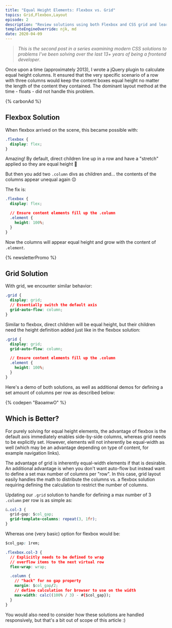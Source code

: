 ```yaml
---
title: "Equal Height Elements: Flexbox vs. Grid"
topics: Grid,Flexbox,Layout
episode: 2
description: "Review solutions using both Flexbox and CSS grid and learn when you might choose one over the other."
templateEngineOverride: njk, md
date: 2020-04-09
---
```


> _This is the second post in a series examining modern CSS solutions to problems I've been solving over the last 13+ years of being a frontend developer_.

Once upon a time (approximately 2013), I wrote a jQuery plugin to calculate equal height columns. It ensured that the very specific scenario of a row with three columns would keep the content boxes equal height no matter the length of the content they contained. The dominant layout method at the time - floats - did not handle this problem.

{% carbonAd %}

## Flexbox Solution

When flexbox arrived on the scene, this became possible with:

```css
.flexbox {
  display: flex;
}
```

Amazing! By default, direct children line up in a row and have a "stretch" applied so they are equal height 🙌

But then you add two `.column` divs as children and... the contents of the columns appear unequal again 😔

The fix is:

```css
.flexbox {
  display: flex;

  // Ensure content elements fill up the .column
  .element {
    height: 100%;
  }
}
```

Now the columns will appear equal height and grow with the content of `.element`.

{% newsletterPromo %}

## Grid Solution

With grid, we encounter similar behavior:

```css
.grid {
  display: grid;
  // Essentially switch the default axis
  grid-auto-flow: column;
}
```

Similar to flexbox, direct children will be equal height, but their children need the height definition added just like in the flexbox solution:

```css
.grid {
  display: grid;
  grid-auto-flow: column;

  // Ensure content elements fill up the .column
  .element {
    height: 100%;
  }
}
```

Here's a demo of both solutions, as well as additional demos for defining a set amount of columns per row as described below:

{% codepen "BaoamwO" %}

## Which is Better?

For purely solving for equal height elements, the advantage of flexbox is the default axis immediately enables side-by-side columns, whereas grid needs to be explicitly set. However, elements will not inherently be equal-width as well (which may be an advantage depending on type of content, for example navigation links).

The advantage of grid is inherently equal-width elements if that is desirable. An additional advantage is when you don't want auto-flow but instead want to define a set max number of columns per "row". In this case, grid layout easily handles the math to distribute the columns vs. a flexbox solution requiring defining the calculation to restrict the number of columns.

Updating our `.grid` solution to handle for defining a max number of 3 `.column` per row is as simple as:

```css
&.col-3 {
  grid-gap: $col_gap;
  grid-template-columns: repeat(3, 1fr);
}
```

Whereas one (very basic) option for flexbox would be:

```css
$col_gap: 1rem;

.flexbox.col-3 {
  // Explicitly needs to be defined to wrap
  // overflow items to the next virtual row
  flex-wrap: wrap;

  .column {
    // "hack" for no gap property
    margin: $col_gap/2;
    // define calculation for browser to use on the width
    max-width: calc((100% / 3) - #{$col_gap});
  }
}
```

You would also need to consider how these solutions are handled responsively, but that's a bit out of scope of this article :)
